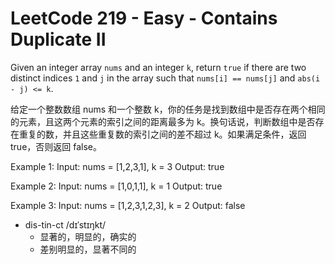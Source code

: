 # LeetCode 219 - Easy - Contains Duplicate II

Given an integer array `nums` and an integer `k`, return `true` if there are two distinct indices `1` and `j` in the array such that `nums[i] == nums[j]` and `abs(i - j) <= k`.

给定一个整数数组 nums 和一个整数 k，你的任务是找到数组中是否存在两个相同的元素，且这两个元素的索引之间的距离最多为 k。换句话说，判断数组中是否存在重复的数，并且这些重复数的索引之间的差不超过 k。如果满足条件，返回 true，否则返回 false。

Example 1:
Input: nums = [1,2,3,1], k = 3
Output: true

Example 2:
Input: nums = [1,0,1,1], k = 1
Output: true

Example 3:
Input: nums = [1,2,3,1,2,3], k = 2
Output: false

- dis-tin-ct /dɪˈstɪŋkt/
  - 显著的，明显的，确实的
  - 差别明显的，显著不同的
